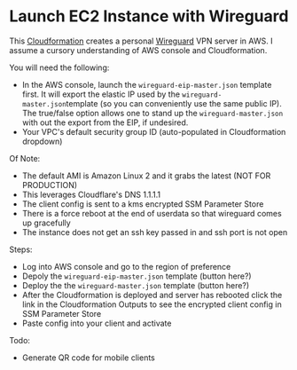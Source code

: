 Launch EC2 Instance with Wireguard
==================================

This [Cloudformation](https://aws.amazon.com/cloudformation/) creates a personal [Wireguard](https://www.wireguard.com/) VPN server in AWS. I assume a cursory understanding of AWS console and Cloudformation.

You will need the following:

* In the AWS console, launch the `wireguard-eip-master.json` template first. It will export the elastic IP used by the `wireguard-master.json`template (so you can conveniently use the same public IP).  The true/false option allows one to stand up the `wireguard-master.json` with out the export from the EIP, if undesired.
* Your VPC's default security group ID (auto-populated in Cloudformation dropdown)

Of Note:

* The default AMI is Amazon Linux 2 and it grabs the latest (NOT FOR PRODUCTION)
* This leverages Cloudflare's DNS 1.1.1.1
* The client config is sent to a kms encrypted SSM Parameter Store
* There is a force reboot at the end of userdata so that wireguard comes up gracefully
* The instance does not get an ssh key passed in and ssh port is not open

Steps:

* Log into AWS console and go to the region of preference
* Depoly the `wireguard-eip-master.json` template (button here?)
* Deploy the the `wireguard-master.json` template (button here?)
* After the Cloudformation is deployed and server has rebooted click the link in the Cloudformation Outputs to see the encrypted client config in SSM Parameter Store
* Paste config into your client and activate

Todo:

* Generate QR code for mobile clients
